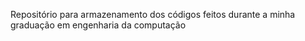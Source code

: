 Repositório para armazenamento dos códigos feitos durante a minha graduação em engenharia da computação
